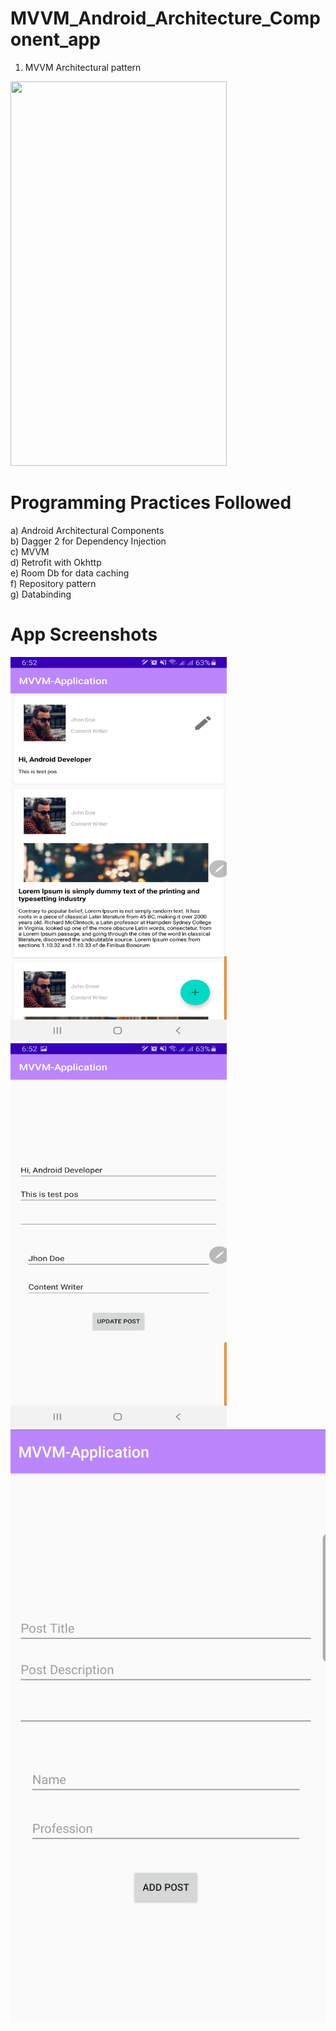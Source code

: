 # MVVM_Android_Architecture_Component_app
1. MVVM Architectural pattern
<img src="https://miro.medium.com/max/2400/1*-yY0l4XD3kLcZz0rO1sfRA.png" width="346" height="615" />

# Programming Practices Followed
a) Android Architectural Components <br/>
b) Dagger 2 for Dependency Injection <br/>
c) MVVM <br/>
d) Retrofit with Okhttp <br/>
e) Room Db for data caching <br/>
f) Repository pattern <br/>
g) Databinding

# App Screenshots
<img src="https://raw.githubusercontent.com/rezaulkhan111/MVVM_Android_Architecture_Component_app/master/Screenshot_20210422-185230_MVVM-Application.jpg" width="346" height="615" />

<img src="https://raw.githubusercontent.com/rezaulkhan111/MVVM_Android_Architecture_Component_app/master/Screenshot_20210422-185241_MVVM-Application.jpg" width="346" height="615" />

<img src="https://raw.githubusercontent.com/rezaulkhan111/MVVM_Android_Architecture_Component_app/master/SmartSelect_20210422-184802_MVVM-Application.jpg" />
